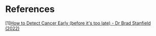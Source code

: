 # References
[1][How to Detect Cancer Early (before it's too late) - Dr Brad Stanfield (2022)](https://www.youtube.com/watch?v=Q-owacb69tw)